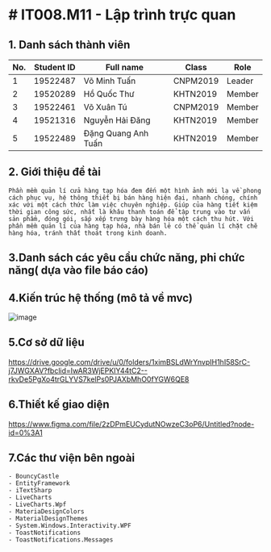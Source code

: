 # # IT008.M11 - Lập trình trực quan
## 1. Danh sách thành viên
| No. | Student ID | Full name | Class | Role |
| --- | --- | --- | --- | --- |
| 1 | 19522487 | Võ Minh Tuấn | CNPM2019 | Leader |
| 2 | 19520289 | Hồ Quốc Thư | KHTN2019 | Member |
| 3 | 19522461 | Võ Xuân Tú | CNPM2019 | Member |
| 4 | 19521316 | Nguyễn Hải Đăng | KHTN2019 | Member |
| 5 | 19522489 | Đặng Quang Anh Tuấn | KHTN2019 | Member |
## 2. Giới thiệu đề tài
	Phần mềm quản lí cửa hàng tạp hóa đem đến một hình ảnh mới lạ về phong cách phục vụ, hệ thông thiết bị bán hàng hiện đại, nhanh chóng, chính xác với một cách thức làm việc chuyên nghiệp. Giúp của hàng tiết kiệm thời gian công sức, nhất là khâu thanh toán để tập trung vào tư vấn sản phẩm, đóng gói, sắp xếp trưng bày hàng hóa một cách thu hút. Với phần mềm quản lí của hàng tạp hóa, nhà bán lẻ có thể quản lí chặt chẽ hàng hóa, tránh thất thoát trong kinh doanh.
## 3.Danh sách các yêu cầu chức năng, phi chức năng( dựa vào file báo cáo)
## 4.Kiến trúc hệ thống (mô tả về mvc)
![image](https://user-images.githubusercontent.com/80675685/146349366-08bade46-b3da-479e-86e6-2585e702827e.png)

## 5.Cơ sở dữ liệu
https://drive.google.com/drive/u/0/folders/1ximBSLdWrYnvpIH1hI58SrC-j7JWGXAV?fbclid=IwAR3WjEPKIY44tC2--rkvDe5PgXo4trGLYVS7kelPs0PJAXbMhO0fYGW6QE8
## 6.Thiết kế giao diện
https://www.figma.com/file/2zDPmEUCydutNOwzeC3oP6/Untitled?node-id=0%3A1
## 7.Các thư viện bên ngoài
  	- BouncyCastle
	- EntityFramework
	- iTextSharp
	- LiveCharts
	- LiveCharts.Wpf
	- MateriaDesignColors
	- MaterialDesignThemes
	- System.Windows.Interactivity.WPF
	- ToastNotifications
	- ToastNotifications.Messages
